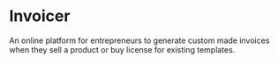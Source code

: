 # Invoicer
An online platform for entrepreneurs to generate custom made invoices when they sell a product or buy license for existing templates.
